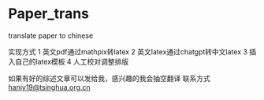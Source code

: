 # Paper_trans
 translate paper to chinese

实现方式
1 英文pdf通过mathpix转latex
2 英文latex通过chatgpt转中文latex
3 插入自己的latex模板
4 人工校对调整排版

如果有好的综述文章可以发给我，感兴趣的我会抽空翻译
联系方式 hanjy19@tsinghua.org.cn